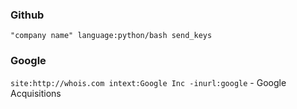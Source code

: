 
### Github
```
"company name" language:python/bash send_keys
```

### Google
```site:http://whois.com intext:Google Inc -inurl:google``` - Google Acquisitions
